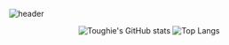 ![header](https://capsule-render.vercel.app/api?type=rect&color=gradient&height=200&section=footer&text=I'm%20Toughie%20!&fontSize=100)

<div align="center">

![Toughie's GitHub stats](https://github-readme-stats.vercel.app/api?username=Toughie17&show_icons=true&theme=react)
![Top Langs](https://github-readme-stats.vercel.app/api/top-langs/?username=Toughie17&layout=compact&theme=rect)
 </div>
